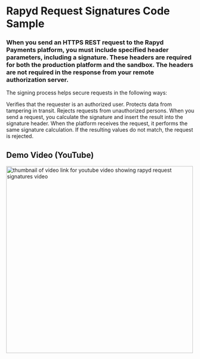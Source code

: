 # Rapyd Request Signatures Code Sample
 
### When you send an HTTPS REST request to the Rapyd Payments platform, you must include specified header parameters, including a signature. These headers are required for both the production platform and the sandbox. The headers are not required in the response from your remote authorization server.

The signing process helps secure requests in the following ways:

Verifies that the requester is an authorized user.
Protects data from tampering in transit.
Rejects requests from unauthorized persons.
When you send a request, you calculate the signature and insert the result into the signature header. When the platform receives the request, it performs the same signature calculation. If the resulting values do not match, the request is rejected.


## Demo Video (YouTube)
<a href="https://youtu.be/IUqDc4Siq70"><img src="https://files.readme.io/9e2d724-isaac-request-signatures.png" alt="thumbnail of video link for youtube video showing rapyd request signatures video" style="width:500px"></a>
